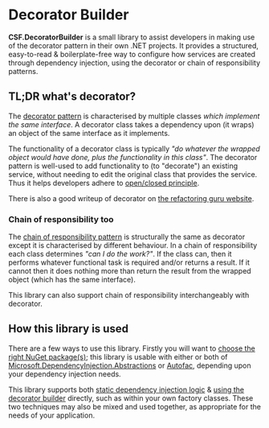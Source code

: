 # Decorator Builder

**CSF.DecoratorBuilder** is a small library to assist developers in making use of the decorator pattern in their own .NET projects.
It provides a structured, easy-to-read & boilerplate-free way to configure how services are created through dependency injection, using the decorator or chain of responsibility patterns.

## TL;DR what's decorator?

The [decorator pattern] is characterised by multiple classes _which implement the same interface_.
A decorator class takes a dependency upon (it wraps) an object of the same interface as it implements.

The functionality of a decorator class is typically _"do whatever the wrapped object would have done, plus the functionality in this class"_.
The decorator pattern is well-used to add functionality to (to "decorate") an existing service, without needing to edit the original class that provides the service.
Thus it helps developers adhere to [open/closed principle].

There is also a good writeup of decorator on [the refactoring guru website].

[decorator pattern]: https://en.wikipedia.org/wiki/Decorator_pattern
[the refactoring guru website]: https://refactoring.guru/design-patterns/decorator
[open/closed principle]: https://en.wikipedia.org/wiki/Open%E2%80%93closed_principle

### Chain of responsibility too

The [chain of responsibility pattern] is structurally the same as decorator except it is characterised by different behaviour.
In a chain of responsibility each class determines _"can I do the work?"_.
If the class can, then it performs whatever functional task is required and/or returns a result.
If it cannot then it does nothing more than return the result from the wrapped object (which has the same interface).

This library can also support chain of responsibility interchangeably with decorator.

[chain of responsibility pattern]: https://en.wikipedia.org/wiki/Chain-of-responsibility_pattern

## How this library is used

There are a few ways to use this library.
Firstly you will want to [choose the right NuGet package(s)]; this library is usable with either or both of [Microsoft.DependencyInjection.Abstractions] or [Autofac], depending upon your dependency injection needs.

This library supports both [static dependency injection logic] & [using the decorator builder] directly, such as within your own factory classes.
These two techniques may also be mixed and used together, as appropriate for the needs of your application.

[choose the right NuGet package(s)]: NuGetPackages.md
[Microsoft.DependencyInjection.Abstractions]: https://www.nuget.org/packages/Microsoft.Extensions.DependencyInjection.Abstractions/
[Autofac]: https://autofac.org/
[static dependency injection logic]: StaticDependencyInjection.md
[using the decorator builder]: ConsumingTheDecoratorBuilder.md